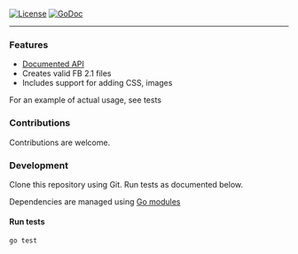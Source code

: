 [![License](https://img.shields.io/badge/license-MIT-blue.svg)](https://github.com/karantin2020/go-fb2/blob/master/LICENSE)
[![GoDoc](https://godoc.org/github.com/karantin2020/go-fb2?status.svg)](https://godoc.org/github.com/karantin2020/go-fb2)

---

### Features
- [Documented API](https://godoc.org/github.com/karantin2020/go-fb2)
- Creates valid FB 2.1 files
- Includes support for adding CSS, images

For an example of actual usage, see tests

### Contributions

Contributions are welcome.

### Development

Clone this repository using Git. Run tests as documented below.

Dependencies are managed using [Go modules](https://golang.org/ref/mod)

#### Run tests

```
go test
```